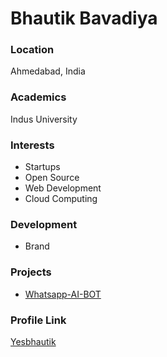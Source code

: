 # Bhautik Bavadiya

### Location

Ahmedabad, India

### Academics

Indus University

### Interests

- Startups
- Open Source
- Web Development
- Cloud Computing

### Development

- Brand

### Projects

- [Whatsapp-AI-BOT](https://github.com/yesbhautik/Whatsapp-Ai-BOT)

### Profile Link

[Yesbhautik](https://github.com/yesbhautik)